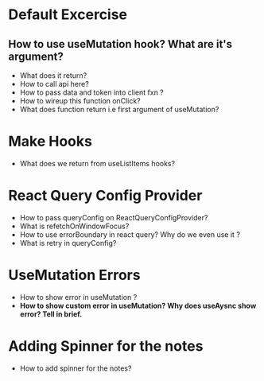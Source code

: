 # Default Excercise

## How to use useMutation hook? What are it's argument?

- What does it return?
- How to call api here?
- How to pass data and token into client fxn ?
- How to wireup this function onClick?
- What does function return i.e first argument of useMutation?

# Make Hooks

- What does we return from useListItems hooks?

# React Query Config Provider

- How to pass queryConfig on ReactQueryConfigProvider?
- What is refetchOnWindowFocus?
- How to use errorBoundary in react query? Why do we even use it ?
- What is retry in queryConfig?

# UseMutation Errors

- How to show error in useMutation ?
- **How to show custom error in useMutation? Why does useAysnc show error? Tell in brief.**

# Adding Spinner for the notes

- How to add spinner for the notes?
